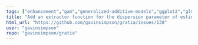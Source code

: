 ```yaml
---
tags: ["enhancement","gam","generalized-additive-models","ggplot2","glm","lm","mgcv","r","r-package","random-effects","smoothing"]
title: "Add an extractor function for the dispersion parameter of estimated models"
html_url: "https://github.com/gavinsimpson/gratia/issues/138"
user: "gavinsimpson"
repo: "gavinsimpson/gratia"
---
```



